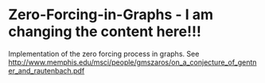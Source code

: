 # Zero-Forcing-in-Graphs - I am changing the content here!!!
Implementation of the zero forcing process in graphs. See http://www.memphis.edu/msci/people/gmszaros/on_a_conjecture_of_gentner_and_rautenbach.pdf
